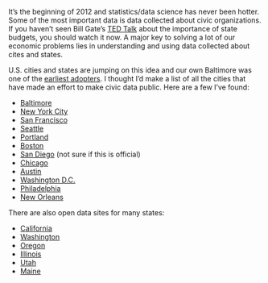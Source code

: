 
It’s the beginning of 2012 and statistics/data science has never been hotter. Some of the most important data is data collected about civic organizations. If you haven’t seen Bill Gate’s [TED Talk](https://t.umblr.com/redirect?z=http%3A%2F%2Fwww.ted.com%2Ftalks%2Fbill_gates_how_state_budgets_are_breaking_us_schools.html&t=MTVkMTkxZjNjZTA5MTc4MWE0ZTcyZmUxYTA5NGQzMjBiODc3NTAzMyxFZ3hpckJWTQ%3D%3D&b=t%3AMZ7ORa1VQcpMabiutewmIw&p=https%3A%2F%2Fsimplystatistics.tumblr.com%2Fpost%2F15182715327%2Flist-of-citiesstates-with-open-data-help-me&m=1) about the importance of state budgets, you should watch it now. A major key to solving a lot of our economic problems lies in understanding and using data collected about cites and states. 

U.S. cities and states are jumping on this idea and our own Baltimore was one of the [earliest adopters](https://t.umblr.com/redirect?z=http%3A%2F%2Fwww.americanprogress.org%2Fissues%2F2007%2F04%2Fcitistat.html&t=ODJjYzk0ZTFkNGJhMzVjYTc4OGI1N2RiY2VhZmQwZjlkMTQxMmNjYSxFZ3hpckJWTQ%3D%3D&b=t%3AMZ7ORa1VQcpMabiutewmIw&p=https%3A%2F%2Fsimplystatistics.tumblr.com%2Fpost%2F15182715327%2Flist-of-citiesstates-with-open-data-help-me&m=1). I thought I’d make a list of all the cities that have made an effort to make civic data public. Here are a few I’ve found:

- [Baltimore](https://t.umblr.com/redirect?z=http%3A%2F%2Fdata.baltimorecity.gov%2F&t=Mzc5ZDFkMjI2YTYyNTRmNTdkYjQ4NTk3MTkzM2RlNjFmYzY4NDNlNCxFZ3hpckJWTQ%3D%3D&b=t%3AMZ7ORa1VQcpMabiutewmIw&p=https%3A%2F%2Fsimplystatistics.tumblr.com%2Fpost%2F15182715327%2Flist-of-citiesstates-with-open-data-help-me&m=1)
- [New York City](https://t.umblr.com/redirect?z=http%3A%2F%2Fnycopendata.socrata.com%2F&t=N2Q2YzZkMjU3ZDAwMDZkY2UxMjUxYzc1ZjcyNTQ1MDcwNjkwZGMxMyxFZ3hpckJWTQ%3D%3D&b=t%3AMZ7ORa1VQcpMabiutewmIw&p=https%3A%2F%2Fsimplystatistics.tumblr.com%2Fpost%2F15182715327%2Flist-of-citiesstates-with-open-data-help-me&m=1)
- [San Francisco](https://t.umblr.com/redirect?z=http%3A%2F%2Fdatasf.org%2F&t=OGY4NWFjNjdiMTBiZDA2ZmNlNGQ3MGRhNGEwY2UwYWFkYWUyZmFhMixFZ3hpckJWTQ%3D%3D&b=t%3AMZ7ORa1VQcpMabiutewmIw&p=https%3A%2F%2Fsimplystatistics.tumblr.com%2Fpost%2F15182715327%2Flist-of-citiesstates-with-open-data-help-me&m=1)
- [Seattle](https://t.umblr.com/redirect?z=http%3A%2F%2Fdata.seattle.gov%2F&t=ZGY4MzdlZTEzNDQwNWZlNWQ5OGVkNjM3ZDUyMGExNGMyNWY0YTM4YSxFZ3hpckJWTQ%3D%3D&b=t%3AMZ7ORa1VQcpMabiutewmIw&p=https%3A%2F%2Fsimplystatistics.tumblr.com%2Fpost%2F15182715327%2Flist-of-citiesstates-with-open-data-help-me&m=1)
- [Portland](https://t.umblr.com/redirect?z=http%3A%2F%2Fwww.civicapps.org%2F&t=NGVmZjRlZGFiZDhlNzE0NzA1MjJkYWIwNjZlMDY5ZmU2MDc4Yzg2MCxFZ3hpckJWTQ%3D%3D&b=t%3AMZ7ORa1VQcpMabiutewmIw&p=https%3A%2F%2Fsimplystatistics.tumblr.com%2Fpost%2F15182715327%2Flist-of-citiesstates-with-open-data-help-me&m=1)
- [Boston](https://t.umblr.com/redirect?z=http%3A%2F%2Fwww.cityofboston.gov%2Fdoit%2Fdataboston%2Fapp%2Fdata.aspx&t=N2UxYjU2MmQ2NGYwYWVlYzg3YzZiMjdhZGE2NjgzMjc1ZTNiYzNiZCxFZ3hpckJWTQ%3D%3D&b=t%3AMZ7ORa1VQcpMabiutewmIw&p=https%3A%2F%2Fsimplystatistics.tumblr.com%2Fpost%2F15182715327%2Flist-of-citiesstates-with-open-data-help-me&m=1)
- [San Diego](https://t.umblr.com/redirect?z=http%3A%2F%2Fopensandiego.org%2F&t=YWFlYmE0NzkwNjFiZGQyMjQ1ODZhNGRhMWNlYzY0NDQ5ZDgzYTVlYSxFZ3hpckJWTQ%3D%3D&b=t%3AMZ7ORa1VQcpMabiutewmIw&p=https%3A%2F%2Fsimplystatistics.tumblr.com%2Fpost%2F15182715327%2Flist-of-citiesstates-with-open-data-help-me&m=1) (not sure if this is official)
- [Chicago](https://t.umblr.com/redirect?z=http%3A%2F%2Fdata.cityofchicago.org%2F&t=YTMxM2NkNDZhYzQ2OGU2MzQ4MGI4MmQ0ZDg3NWJlOGZlM2I5NjUyMSxFZ3hpckJWTQ%3D%3D&b=t%3AMZ7ORa1VQcpMabiutewmIw&p=https%3A%2F%2Fsimplystatistics.tumblr.com%2Fpost%2F15182715327%2Flist-of-citiesstates-with-open-data-help-me&m=1)
- [Austin](https://t.umblr.com/redirect?z=http%3A%2F%2Fdata.austintexas.gov%2F&t=MzA2NjgxNjQ5MzQ2N2Q3NDg3NjI5MTk2MTIzZTlkNjBhMDZhN2I3NixFZ3hpckJWTQ%3D%3D&b=t%3AMZ7ORa1VQcpMabiutewmIw&p=https%3A%2F%2Fsimplystatistics.tumblr.com%2Fpost%2F15182715327%2Flist-of-citiesstates-with-open-data-help-me&m=1)
- [Washington D.C.](https://t.umblr.com/redirect?z=http%3A%2F%2Fdata.dc.gov%2F&t=YTk1YjFhNmU1ZTliMmQ5ZWY4ZjkwZmY0NGYwNGNiODBlNTQyZjE5MCxFZ3hpckJWTQ%3D%3D&b=t%3AMZ7ORa1VQcpMabiutewmIw&p=https%3A%2F%2Fsimplystatistics.tumblr.com%2Fpost%2F15182715327%2Flist-of-citiesstates-with-open-data-help-me&m=1)
- [Philadelphia](https://t.umblr.com/redirect?z=http%3A%2F%2Fopendataphilly.org%2F&t=YTg1MzhjMTkxODBhYTJjNzY3MWQ4NDgyZTM3YmI3Mzg2M2U2MzA5NCxFZ3hpckJWTQ%3D%3D&b=t%3AMZ7ORa1VQcpMabiutewmIw&p=https%3A%2F%2Fsimplystatistics.tumblr.com%2Fpost%2F15182715327%2Flist-of-citiesstates-with-open-data-help-me&m=1) 
- [New Orleans](https://t.umblr.com/redirect?z=http%3A%2F%2Fdata.nola.gov%2F&t=ZjQ2ZTExYmM1NTU0YzA2MDg3YTdlOGI5MmI2NDVjZWQzNjBlODEwNSxFZ3hpckJWTQ%3D%3D&b=t%3AMZ7ORa1VQcpMabiutewmIw&p=https%3A%2F%2Fsimplystatistics.tumblr.com%2Fpost%2F15182715327%2Flist-of-citiesstates-with-open-data-help-me&m=1)

There are also open data sites for many states:

- [California](https://t.umblr.com/redirect?z=http%3A%2F%2Fwww.data.ca.gov%2Fabout&t=YzQ5NDQ5YTEzN2VmMGRlMDRmNDU4NzlkN2MyZTM3Mzc1ZTA5ZGNkYixFZ3hpckJWTQ%3D%3D&b=t%3AMZ7ORa1VQcpMabiutewmIw&p=https%3A%2F%2Fsimplystatistics.tumblr.com%2Fpost%2F15182715327%2Flist-of-citiesstates-with-open-data-help-me&m=1)
- [Washington](https://t.umblr.com/redirect?z=http%3A%2F%2Fdata.wa.gov%2F&t=Y2Y1ZjMxY2EyMGY0NGI4OTcxYjZhYWU0ZDkwZmNjZGUyMTBmNWY5YyxFZ3hpckJWTQ%3D%3D&b=t%3AMZ7ORa1VQcpMabiutewmIw&p=https%3A%2F%2Fsimplystatistics.tumblr.com%2Fpost%2F15182715327%2Flist-of-citiesstates-with-open-data-help-me&m=1)
- [Oregon](https://t.umblr.com/redirect?z=http%3A%2F%2Fdata.oregon.gov%2F&t=NDI0OWYwYTYwYjMzNThkMWJhNDNhMjNmYzhiOTc4NWQ2MmIyZDUwMSxFZ3hpckJWTQ%3D%3D&b=t%3AMZ7ORa1VQcpMabiutewmIw&p=https%3A%2F%2Fsimplystatistics.tumblr.com%2Fpost%2F15182715327%2Flist-of-citiesstates-with-open-data-help-me&m=1)
- [Illinois](https://t.umblr.com/redirect?z=http%3A%2F%2Fdata.illinois.gov%2F&t=YjBkZmQyOGYyOGNlZjUwYmIyYmU5N2RlNWMzNGEyZmQwZDQ1Y2E1MSxFZ3hpckJWTQ%3D%3D&b=t%3AMZ7ORa1VQcpMabiutewmIw&p=https%3A%2F%2Fsimplystatistics.tumblr.com%2Fpost%2F15182715327%2Flist-of-citiesstates-with-open-data-help-me&m=1)
- [Utah](https://t.umblr.com/redirect?z=http%3A%2F%2Fwww.utah.gov%2Fdata%2F&t=NTE3Y2ExYzk3MmY1NWRhMzY4ODM5NmFlNGIzZTI3ZmNiMTY1YjM1YSxFZ3hpckJWTQ%3D%3D&b=t%3AMZ7ORa1VQcpMabiutewmIw&p=https%3A%2F%2Fsimplystatistics.tumblr.com%2Fpost%2F15182715327%2Flist-of-citiesstates-with-open-data-help-me&m=1)
- [Maine](https://t.umblr.com/redirect?z=http%3A%2F%2Fmaineopengov.org%2F&t=YWY1YjIwOGJmYjYzOTE5Zjc3M2UxN2ViNWE5NjU1MDgyMGU5NzdlMCxFZ3hpckJWTQ%3D%3D&b=t%3AMZ7ORa1VQcpMabiutewmIw&p=https%3A%2F%2Fsimplystatistics.tumblr.com%2Fpost%2F15182715327%2Flist-of-citiesstates-with-open-data-help-me&m=1)
